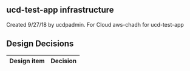 ## ucd-test-app infrastructure

Created 9/27/18 by ucdpadmin. For Cloud aws-chadh for ucd-test-app


## Design Decisions
| Design item                | Decision|
| :----------------------------------- | :--------------------------------------------------------------------------------|
